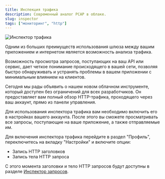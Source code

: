 ```yaml
---
title: Инспекция трафика
description: Современный аналог PCAP в облаке.
slug: inspector
tags: ["мониторинг", "http"]
---
```


![Инспектор трафика](/img/inspector.png)

Одним из больших преимуществ использования шлюза между вашим приложением и интернетом является возможность анализа трафика.

Возможность просмотра запросов, поступающих на ваш API или сервис, дает четкое понимание происходящего в вашей сети, позволяя быстро обнаруживать и устранять проблемы в вашем приложении с минимальным влиянием на клиентов.

Сегодня мы рады объявить о нашем новом облачном инструменте, который доступен без ограничений для всех разработчиков.
Он предоставляет вам полный обзор HTTP-трафика, проходящего через ваш аккаунт, прямо из панели управления.

<!-- truncate -->

Для использования инспектора трафика вам необходимо включить его в настройках вашего аккаунта. После этого вы сможете просматривать все запросы, поступающие на ваше приложение, а также отправляемые им.

Для включения инспектора трафика перейдите в раздел "Профиль", переключитесь на вкладку "Настройки" и включите опции:

 * Запись HTTP заголовков
 * Запись тела HTTP запроса

С этого момента заголовки и тело HTTP запросов будут доступны в разделе [Инспектор запросов](https://cloudpub.ru/dashboard/logs/).
